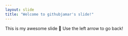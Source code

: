 ```yaml
---
layout: slide
title: "Welcome to githubjamar's slide!"
---
```

This is my awesome slide 🎉
Use the left arrow to go back!
